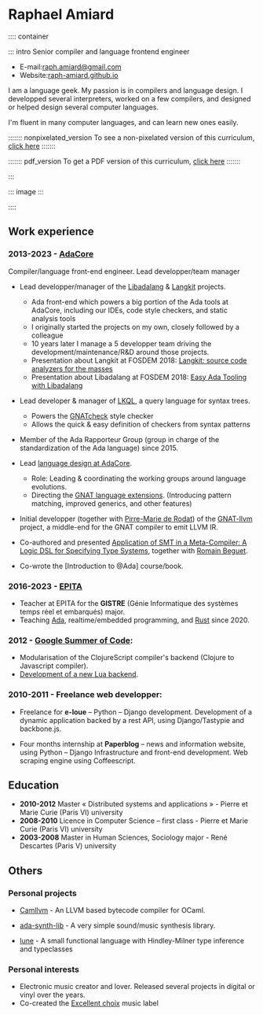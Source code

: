 # Raphael Amiard

:::: container

::: intro
Senior compiler and language frontend engineer

* E-mail:[raph.amiard@gmail.com](mailto:raph.amiard@gmail.com)
* Website:[raph-amiard.github.io](https://raph-amiard.github.io)

I am a language geek. My passion is in compilers and language design. I
developped several interpreters, worked on a few compilers, and designed or
helped design several computer languages.

I'm fluent in many computer languages, and can learn new ones easily.

::::::: nonpixelated_version
To see a non-pixelated version of this curriculum, [click here](sans.html)
:::::::

::::::: pdf_version
To get a PDF version of this curriculum, [click here](raphael_amiard_cv.pdf)
:::::::

:::

::: image
:::

::::

## Work experience

### **2013-2023** - [AdaCore](https://www.adacore.com/)

Compiler/language front-end engineer. Lead developper/team manager

* Lead developper/manager of the [Libadalang] & [Langkit] projects.
    * Ada front-end which powers a big portion of the Ada tools at AdaCore,
      including our IDEs, code style checkers, and static analysis tools
    * I originally started the projects on my own, closely followed by a colleague
    * 10 years later I manage a 5 developper team driving the development/maintenance/R&D around those projects.
    * Presentation about Langkit at FOSDEM 2018: [Langkit: source code analyzers for the masses](lktfosdem)
    * Presentation about Libadalang at FOSDEM 2018: [Easy Ada Tooling with Libadalang](lalfosdem)

* Lead developer & manager of [LKQL], a query language for syntax trees.
    * Powers the [GNATcheck] style checker
    * Allows the quick & easy definition of checkers from syntax patterns

* Member of the Ada Rapporteur Group (group in charge of the standardization of the Ada language) since 2015.

* Lead [language design at AdaCore](languagedesign).
    * Role: Leading & coordinating the working groups around language evolutions.
    * Directing the [GNAT language extensions]. (Introducing pattern matching, improved generics, and other features)

* Initial developper (together with
  [Pirre-Marie de Rodat]) of the
  [GNAT-llvm](https://github.com/AdaCore/gnat-llvm) project, a middle-end for the GNAT compiler to emit LLVM IR.

* Co-authored and presented [Application of SMT in a Meta-Compiler: A Logic DSL for Specifying Type Systems](smt), together with [Romain Beguet].

* Co-wrote the [Introduction to @Ada] course/book.

[Libadalang]: https://github.com/AdaCore/libadalang
[Langkit]: https://github.com/AdaCore/langkit
[lktfosdem]: https://archive.fosdem.org/2018/schedule/event/code_reviving_the_meta_compiler_dream/
[lalfosdem]: https://archive.fosdem.org/2018/schedule/event/ada_tooling/
[LKQL]: https://github.com/AdaCore/langkit-query-language
[GNATcheck]: https://www.adacore.com/static-analysis/gnatcheck
[languagedesign]: https://github.com/AdaCore/ada-spark-rfcs/
[GNAT language extensions]: https://docs.adacore.com/gnat_rm-docs/html/gnat_rm/gnat_rm/gnat_language_extensions.html
[Pirre-Marie de Rodat]: https://github.com/pmderodat
[smt]: https://dblp.org/pid/170/1454.html
[Romain Beguet]: https://www.linkedin.com/in/romain-beguet-88719a130/
[Introduction to Ada]: https://learn.adacore.com/pdf_books/courses/intro-to-ada.pdf

### **2016-2023** - [EPITA](https://www.epita.fr/en/)

* Teacher at EPITA for the **GISTRE** (Génie Informatique des systèmes temps réel et embarqués) major.
* Teaching [Ada](https://en.wikipedia.org/wiki/Ada_(programming_language)),
  realtime/embedded programming, and [Rust](https://www.rust-lang.org/) since 2020.

### **2012** - [Google Summer of Code](https://summerofcode.withgoogle.com/): 

* Modularisation of the ClojureScript compiler's backend (Clojure to Javascript compiler).
* [Development of a new Lua backend](https://github.com/raph-amiard/clojurescript-lua).

### **2010-2011** - Freelance web developper:

* Freelance for **e-loue** – Python – Django development. Development of a dynamic application backed by a rest API, using Django/Tastypie and backbone.js.

* Four months internship at **Paperblog** – news and information website, using Python – Django Infrastructure and front-end development. Web scraping engine using Coffeescript.

## Education

* **2010-2012** Master « Distributed systems and applications » - Pierre et Marie Curie (Paris VI) university
* **2008-2010** Licence in Computer Science – first class - Pierre et Marie Curie (Paris VI) university
* **2003-2008** Master in Human Sciences, Sociology major - René Descartes (Paris V) university

## Others

### Personal projects

* [Camllvm](https://github.com/raph-amiard/CamllVM) - An LLVM based bytecode
  compiler for OCaml.

* [ada-synth-lib](https://github.com/raph-amiard/ada-synth-lib) - A very simple
  sound/music synthesis library.

* [lune](https://github.com/raph-amiard/Lune) - A small functional language
  with Hindley-Milner type inference and typeclasses

### Personal interests

* Electronic music creator and lover. Released several projects in digital or
  vinyl over the years.
* Co-created the [Excellent choix](https://excellentchoix.bandcamp.com/) music label


